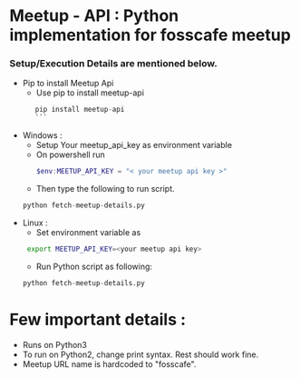 # Meetup - API : Python implementation for fosscafe meetup 

### Setup/Execution Details are mentioned below.

* Pip to install Meetup Api
    + Use pip to install meetup-api
     ```Python
        pip install meetup-api
        ```

* Windows :
    +   Setup Your meetup_api_key as environment variable
    + On powershell run 
        ```Powershell
        $env:MEETUP_API_KEY = "< your meetup api key >"
        ```
    + Then type the following to run script.
    ```Python
    python fetch-meetup-details.py 
    ```
* Linux :
    + Set environment variable as 
    ```Bash
     export MEETUP_API_KEY=<your meetup api key>
     ```
    + Run Python script as following:
    ```Python
    python fetch-meetup-details.py
    ```

# Few important details :
* Runs on Python3
* To run on Python2, change print syntax. Rest should work fine.
* Meetup URL name is hardcoded to "fosscafe".

